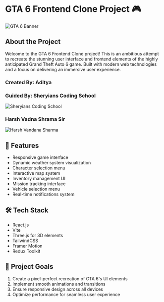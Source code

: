 # GTA 6 Frontend Clone Project 🎮

![GTA 6 Banner](public\localhost_5173_.png)

## About the Project

Welcome to the GTA 6 Frontend Clone project! This is an ambitious attempt to recreate the stunning user interface and frontend elements of the highly anticipated Grand Theft Auto 6 game. Built with modern web technologies and a focus on delivering an immersive user experience.

### Created By: Aditya
### Guided By: Sheryians Coding School
![Sheryians Coding School](public\sheryians.png)
### Harsh Vadna Shrama Sir 
![Harsh Vandana Sharma](public\harshBhiya.png)


## 🚀 Features

- Responsive game interface
- Dynamic weather system visualization
- Character selection menu
- Interactive map system
- Inventory management UI
- Mission tracking interface
- Vehicle selection menu
- Real-time notifications system

## 🛠️ Tech Stack

- React.js
- Vite
- Three.js for 3D elements
- TailwindCSS
- Framer Motion
- Redux Toolkit

## 🎯 Project Goals

1. Create a pixel-perfect recreation of GTA 6's UI elements
2. Implement smooth animations and transitions
3. Ensure responsive design across all devices
4. Optimize performance for seamless user experience

<!-- ## 🏗️ Installation -->
